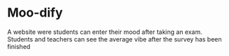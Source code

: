# Moo-dify
A website were students can enter their mood after taking an exam.  Students and teachers can see the average vibe after the survey has been finished
